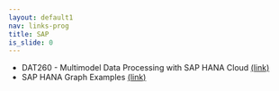 ```yaml
---
layout: default1
nav: links-prog
title: SAP
is_slide: 0
---
```

- DAT260 - Multimodel Data Processing with SAP HANA Cloud
[(link)](https://github.com/SAP-samples/teched2020-DAT260)
- SAP HANA Graph Examples
[(link)](https://github.com/SAP-samples/hana-graph-examples)
